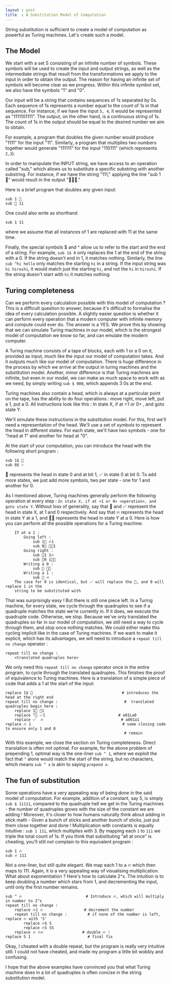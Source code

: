 ```yaml
---
layout : post
title  : A Substitution Model of Computation
---
```

String substitution is sufficient to create a model of computation as powerful as Turing machines. Let's create such a model.

## The Model
We start with a set S consisting of an infinite number of symbols. These symbols will be used to create the input and output strings, as well as the intermediate strings that result from the transformations we apply to the input in order to obtain the output. The reason for having an infinite set of symbols will become clear as we progress. Within this infinite symbol set, we also have the symbols "1" and "0". 

Our input will be a string that contains sequences of 1s separated by 0s. Each sequence of 1s represents a number equal to the count of 1s in that sequence. For instance, if we have the input `5, 4`, it would be represented as "1111101111". The output, on the other hand, is a continuous string of 1s. The count of 1s in the output should be equal to the desired number we aim to obtain. 

For example, a program that doubles the given number would produce "1111" for the input "11". Similarly, a program that multiplies two numbers together would generate "111111" for the input "110111" (which represents `2,3`).

In order to manipulate the INPUT string, we have access to an operation called "sub," which allows us to substitute a specific substring with another substring. For instance, if we have the string "111," applying the line "sub 1 💙" would result in the output "💙💙💙." 

Here is a brief program that doubles any given input:
```
sub 1 💙
sub 💙 11
```

One could also write as shorthand
```
sub 1 11
```
where we assume that all instances of 1 are replaced with 11 at the same time. 
 
Finally, the special symbols $\$$ and $\^$ allow us to refer to the start and the end of a string. For example, `sub 1$ 0` only replaces the 1 at the end of the string with a 0. If the string doesn't end in 1, it matches nothing. Similarly, the line `sub ^hi hello` only matches the starting `hi` in a string. If the input string was `hi hiroshi`, it would match just the starting `hi`, and not the `hi` in `hiroshi`. If the string doesn't start with `hi` it matches nothing. 

## Turing completeness
Can we perform every calculation possible with this model of computation ? This is a difficult question to answer, because it's difficult to formalise the idea of every calculation possible. A slightly easier question is whether it can perform every operation that a modern computer with infinite memory and compute could ever do. The answer is a YES. We prove this by showing that we can simulate Turing machines in our model, which is the strongest model of computation we know so far, and can emulate the modern computer. 

A Turing machine consists of a tape of blocks, each with 1 or a 0 on it, provided as input, much like the input our model of computation takes. And it outputs much like our model of computation. There is huge difference in the process by which we arrive at the output in turing machines and the substitution model. Another, minor difference is that Turing machines are infinite, but even in our model, we can make as much space to work with as we need, by simply writing `sub $ 000`, which appends 3 0s at the end. 

Turing machines also contain a head, which is always at a particular point on the tape, has the ability to do four operations : move right, move left, put a 1, put a 0. All instructions look like this : 
In state X, if at <1 or 0> <operation>, and goto state Y. 

We'll simulate these instructions in the substitution model. For this, first we'll need a representation of the head. We'll use a set of symbols to represent the head in different states. For each state, we'll have two symbols - one for "head at 1" and another for head at "0". 

At the start of your computation, you can introduce the head with the following short program :
```
sub 1$ 💙
sub 0$ ✅
```
💙 represents the head in state 0 and at bit 1, ✅ in state 0 at bit 0. To add more states, we just add more symbols, two per state - one for 1 and another for 0.

As I mentioned above, Turing machines generally perform the following operation at every step : 
`In state X, if at <1 or 0> <operation>, and goto state Y`. Without loss of generality, say that 💙 and ✅ represent the head in state X, at 1 and 0 respectively. And say that 🔥 represents the head in state Y at a 1, and 🏳️‍🌈 represents the head in state Y at a 0. 
Here is how you can perform all the possible operations for a Turing machine: 
```
    If at a 1 : 
        Going left : 
            sub 1💙 🔥1
            sub 0💙 🏳️‍🌈1
        Going right :
            sub 💙1 1🔥
            sub 💙0 1🏳️‍🌈
        Writing a 0 : 
            sub 💙 🏳️‍🌈
        Writing a 1 :
            sub 💙 🔥
    The case for 0 is identical, but ✅ will replace the 💙, and 0 will replace 1 in the
    string to be substituted with
```

That was surprisingly easy ! But there is still one piece left. In a Turing machine, for every state, we cycle through the quadruples to see if a quadruple matches the state we're currently in. If it does, we execute the quadruple code. Otherwise, we stop. Because we've only translated the quadruples so far in our model of computation, we still need a way to cycle through them, and stop once nothing matches. We could either make this cycling implicit like in the case of Turing machines. If we want to make it explicit, which has its advantages, we will need to introduce a `repeat till no change` operator : 
```
repeat till no change : 
    <translated quadruples here>
```
We only need this `repeat till no change` operator once in the entire program, to cycle through the translated quadruples. This finishes the proof of equivalence to Turing machines. Here is a translation of a simple piece of code that adds a 1 at the start of the input:
```
replace 1$ 💙                                       # introduces the head at the right end
repeat till no change :                             #  translated quadruples begin here :
    replace 1💙 💙1
    replace ^💙 ✅1                                # a01La0
    replace ✅  🔥                                  # a001a1
replace 🔥 1                                        # some closing code to ensure only 1 and 0
                                                    # remain
```
With this example, we close the section on Turing completeness. Direct translation is often not optimal. For example, for the above problem of prepending 1, optimal way is the one-liner `sub ^ 1`, where we exploit the fact that `^` alone would match the start of the string, but no characters, which means `sub ^ x` is akin to saying `prepend x`.

## The fun of substitution

Some operations have a very appealing way of being done in the said model of computation. For example, addition of a constant, say 5, is simply `sub $ 11111`, compared to the quadruple hell we get in the Turing machines - the number of quadruples grows with the size of the constant we are adding ! Moreover, it's closer to how humans naturally think about adding in stick math - Given a bunch of sticks and another bunch of sticks, just put them close together and done !
Multiplication with constants is equally intuitive : 
`sub 1 111`, which multiplies with 3. By mapping each `1` to `111` we triple the total count of 1s. If you think that substituting "all at once" is cheating, you'll still not complain to this equivalent program : 
```
sub 1 🔥
sub 🔥 111
```
Not a one-liner, but still quite elegant. We map each 1 to a 🔥 which then maps to 111. Again, it is a very appealing way of visualising multiplication. What about exponentiation ? Here's how to calculate 2^x. The intuition is to keep doubling a number which stars from 1, and decrementing the input, until only the first number remains. 
```
sub ^ 🔥                            # Introduce 🔥, which will multiply in number to 2^x
repeat till no change : 
    replace 🔥1 🔥                  # decrement the number
    repeat till no change :         # if none of the number is left, replace 🔥 with 'S'
        replace 🔥$ S
        replace 🔥S SS
    replace 🔥 🔥🔥                 # double 🔥 !
replace S 1                         # final fix
```
Okay, I cheated with a double repeat, but the program is really very intuitive still. I could not have cheated, and made my program a little bit wobbly and confusing.

I hope that the above examples have convinced you that what Turing machine does in a lot of quadruples is often concise in the string substitution model. 
